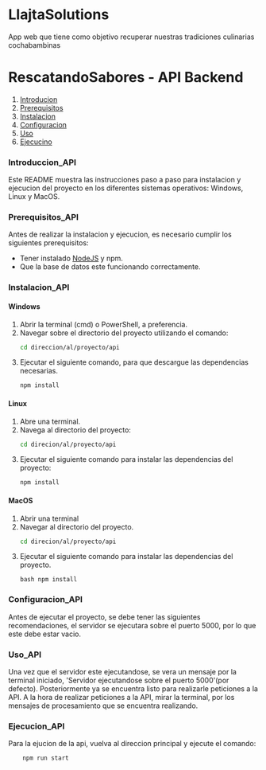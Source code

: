# LlajtaSolutions
App web que tiene como objetivo recuperar nuestras tradiciones culinarias cochabambinas

# RescatandoSabores - API Backend
1. [Introducion](#Introduccion_API)
2. [Prerequisitos](#Prerequisitos_API)
3. [Instalacion](#Instalacion_API)
4. [Configuracion](#Configuracion_API)
5. [Uso](#Uso_Backend)
6. [Ejecucino](#ejecucion_api)

### Introduccion_API
Este README muestra las instrucciones paso a paso para instalacion y ejecucion del proyecto en los diferentes sistemas operativos: Windows, Linux y MacOS. 

### Prerequisitos_API
Antes de realizar la instalacion y ejecucion, es necesario cumplir los siguientes prerequisitos: 
- Tener instalado [NodeJS](https://nodejs.org/en) y npm.
- Que la base de datos este funcionando correctamente.

### Instalacion_API
#### Windows 
1. Abrir la terminal (cmd) o PowerShell, a preferencia. 
2. Navegar sobre el directorio del proyecto utilizando el comando: 
    ```bash
    cd direccion/al/proyecto/api
    ```
3. Ejecutar el siguiente comando, para que descargue las dependencias necesarias. 
    ```bash
    npm install 
    ```

#### Linux
1. Abre una terminal. 
2. Navega al directorio del proyecto: 
    ```bash 
    cd direcion/al/proyecto/api
    ```
3. Ejecutar el siguiente comando para instalar las dependencias del proyecto: 
    ```bash 
    npm install
    ```
#### MacOS
1. Abrir una terminal 
2. Navegar al directorio del proyecto. 
    ```bash 
    cd direcion/al/proyecto/api
    ```
3. Ejecutar el siguiente comando para instalar las dependencias del proyecto. 
    ```
    bash npm install
    ```
### Configuracion_API
Antes de ejecutar el proyecto, se debe tener las siguientes recomendaciones, el servidor se ejecutara sobre el puerto 5000, por lo que este debe estar vacio. 
### Uso_API
Una vez que el servidor este ejecutandose, se vera un mensaje por la terminal iniciado, 'Servidor ejecutandose sobre el puerto 5000'(por defecto). Posteriormente ya se encuentra listo para realizarle peticiones a la API. 
A la hora de realizar peticiones a la API, mirar la terminal, por los mensajes de procesamiento que se encuentra realizando.

### Ejecucion_API
Para la ejucion de la api, vuelva al direccion principal y ejecute el comando: 
```bash
    npm run start
```